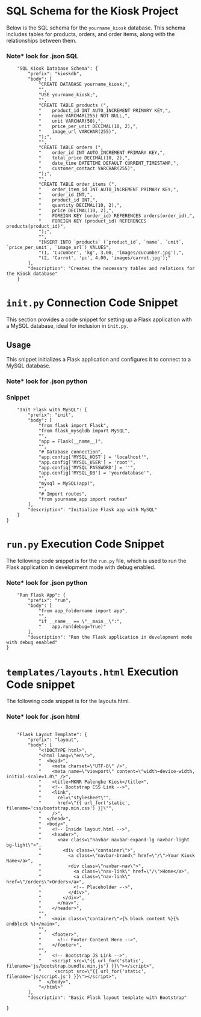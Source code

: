 # SQL Schema for the Kiosk Project

Below is the SQL schema for the `yourname_kiosk` database. This schema includes tables for products, orders, and order items, along with the relationships between them.

### Note* look for .json SQL 
```
    "SQL Kiosk Database Schema": {
        "prefix": "kioskdb",
        "body": [
            "CREATE DATABASE yourname_kiosk;",
            "",
            "USE yourname_kiosk;",
            "",
            "CREATE TABLE products (",
            "    product_id INT AUTO_INCREMENT PRIMARY KEY,",
            "    name VARCHAR(255) NOT NULL,",
            "    unit VARCHAR(50),",
            "    price_per_unit DECIMAL(10, 2),",
            "    image_url VARCHAR(255)",
            ");",
            "",
            "CREATE TABLE orders (",
            "    order_id INT AUTO_INCREMENT PRIMARY KEY,",
            "    total_price DECIMAL(10, 2),",
            "    date_time DATETIME DEFAULT CURRENT_TIMESTAMP,",
            "    customer_contact VARCHAR(255)",
            ");",
            "",
            "CREATE TABLE order_items (",
            "    order_item_id INT AUTO_INCREMENT PRIMARY KEY,",
            "    order_id INT,",
            "    product_id INT,",
            "    quantity DECIMAL(10, 2),",
            "    price DECIMAL(10, 2),",
            "    FOREIGN KEY (order_id) REFERENCES orders(order_id),",
            "    FOREIGN KEY (product_id) REFERENCES products(product_id)",
            ");",
            "",
            "INSERT INTO `products` (`product_id`, `name`, `unit`, `price_per_unit`, `image_url`) VALUES",
            "(1, 'Cucumber', 'kg', 3.00, 'images/cucumber.jpg'),",
            "(2, 'Carrot', 'pc', 4.00, 'images/carrot.jpg');"
        ],
        "description": "Creates the necessary tables and relations for the Kiosk database"
    }
```


# `init.py` Connection Code Snippet

This section provides a code snippet for setting up a Flask application with a MySQL database, ideal for inclusion in `init.py`.

## Usage

This snippet initializes a Flask application and configures it to connect to a MySQL database. 
### Note* look for .json python 

### Snippet

```{
    "Init Flask with MySQL": {
        "prefix": "init",
        "body": [
            "from flask import Flask",
            "from flask_mysqldb import MySQL",
            "",
            "app = Flask(__name__)",
            "",
            "# Database connection",
            "app.config['MYSQL_HOST'] = 'localhost'",
            "app.config['MYSQL_USER'] = 'root'",
            "app.config['MYSQL_PASSWORD'] = ''",
            "app.config['MYSQL_DB'] = 'yourdatabase'",
            "",
            "mysql = MySQL(app)",
            "",
            "# Import routes",
            "from yourname_app import routes"
        ],
        "description": "Initialize Flask app with MySQL"
    }
}
```
# `run.py` Execution Code Snippet

The following code snippet is for the `run.py` file, which is used to run the Flask application in development mode with debug enabled.

### Note* look for .json python 

```
    "Run Flask App": {
        "prefix": "run",
        "body": [
            "from app_foldername import app",
            "",
            "if __name__ == \"__main__\":",
            "    app.run(debug=True)"
        ],
        "description": "Run the Flask application in development mode with debug enabled"
}
```
# `templates/layouts.html` Execution Code snippet

The following code snippet is for the layouts.html. 
### Note* look for .json html 
```

    "Flask Layout Template": {
        "prefix": "layout",
        "body": [
            "<!DOCTYPE html>",
            "<html lang=\"en\">",
            "  <head>",
            "    <meta charset=\"UTF-8\" />",
            "    <meta name=\"viewport\" content=\"width=device-width, initial-scale=1.0\" />",
            "    <title>MKNR Palengke Kiosk</title>",
            "    <!-- Bootstrap CSS Link -->",
            "    <link",
            "      rel=\"stylesheet\"",
            "      href=\"{{ url_for('static', filename='css/bootstrap.min.css') }}\"",
            "    />",
            "  </head>",
            "  <body>",
            "    <!-- Inside layout.html -->",
            "    <header>",
            "      <nav class=\"navbar navbar-expand-lg navbar-light bg-light\">",
            "        <div class=\"container\">",
            "          <a class=\"navbar-brand\" href=\"/\">Your Kiosk Name</a>",
            "          <div class=\"navbar-nav\">",
            "            <a class=\"nav-link\" href=\"/\">Home</a>",
            "            <a class=\"nav-link\" href=\"/orders\">Orders</a>",
            "            <!-- Placeholder -->",
            "          </div>",
            "        </div>",
            "      </nav>",
            "    </header>",
            "",
            "    <main class=\"container\">{% block content %}{% endblock %}</main>",
            "",
            "    <footer>",
            "      <!-- Footer Content Here -->",
            "    </footer>",
            "",
            "    <!-- Bootstrap JS Link -->",
            "    <script src=\"{{ url_for('static', filename='js/bootstrap.bundle.min.js') }}\"></script>",
            "     <script src=\"{{ url_for('static', filename='js/script.js') }}\"></script>",
            "  </body>",
            "</html>"
        ],
        "description": "Basic Flask layout template with Bootstrap"

}
```
